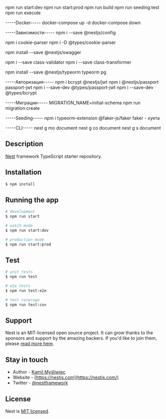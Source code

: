 npm run start:dev
npm run start:prod
npm run build
npm run seeding:test
npm run execute

-----Docker-----
docker-compose up -d
docker-compose down

-----Зависимости-----
npm i --save @nestjs/config

npm i cookie-parser
npm i -D @types/cookie-parser

npm install --save @nestjs/swagger

npm i --save class-validator
npm i --save class-transformer

npm install --save @nestjs/typeorm typeorm pg

-----Авторизация-----
npm i bcrypt @nestjs/jwt
npm i @nestjs/passport passport-jwt
npm i --save-dev @types/passport-jwt
npm i --save-dev @types/bcrypt


-----Миграции-----
MIGRATION_NAME=initial-schema npm run migration:create
 
-----Seeding-----
npm i typeorm-extension @faker-js/faker
faker - хуета

-----CLI-----
nest g mo document
nest g co document
nest g s document










## Description

[Nest](https://github.com/nestjs/nest) framework TypeScript starter repository.

## Installation

```bash
$ npm install
```

## Running the app

```bash
# development
$ npm run start

# watch mode
$ npm run start:dev

# production mode
$ npm run start:prod
```

## Test

```bash
# unit tests
$ npm run test

# e2e tests
$ npm run test:e2e

# test coverage
$ npm run test:cov
```

## Support

Nest is an MIT-licensed open source project. It can grow thanks to the sponsors and support by the amazing backers. If you'd like to join them, please [read more here](https://docs.nestjs.com/support).

## Stay in touch

- Author - [Kamil Myśliwiec](https://kamilmysliwiec.com)
- Website - [https://nestjs.com](https://nestjs.com/)
- Twitter - [@nestframework](https://twitter.com/nestframework)

## License

Nest is [MIT licensed](LICENSE).
